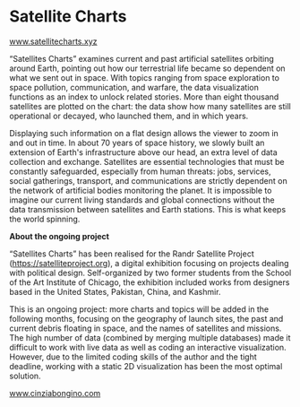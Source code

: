 # Satellite Charts

www.satellitecharts.xyz

“Satellites Charts” examines current and past artificial satellites orbiting around Earth, pointing out how our terrestrial life became so dependent on what we sent out in space. With topics ranging from space exploration to space pollution, communication, and warfare, the data visualization functions as an index to unlock related stories. More than eight thousand satellites are plotted on the chart: the data show how many satellites are still operational or decayed, who launched them, and in which years. 

Displaying such information on a flat design allows the viewer to zoom in and out in time. In about 70 years of space history, we slowly built an extension of Earth's infrastructure above our head, an extra level of data collection and exchange. Satellites are essential technologies that must be constantly safeguarded, especially from human threats: jobs, services, social gatherings, transport, and communications are strictly dependent on the network of artificial bodies monitoring the planet. It is impossible to imagine our current living standards and global connections without the data transmission between satellites and Earth stations. This is what keeps the world spinning.



<b>About the ongoing project</b>

“Satellites Charts” has been realised for the Randr Satellite Project (https://satelliteproject.org), a digital exhibition focusing on projects dealing with political design. Self-organized by two former students from the School of the Art Institute of Chicago, the exhibition included works from designers based in the United States, Pakistan, China, and Kashmir.

This is an ongoing project: more charts and topics will be added in the following months, focusing on the geography of launch sites, the past and current debris floating in space, and the names of satellites and missions. The high number of data (combined by merging multiple databases) made it difficult to work with live data as well as coding an interactive visualization. However, due to the limited coding skills of the author and the tight deadline, working with a static 2D visualization has been the most optimal solution.

www.cinziabongino.com
